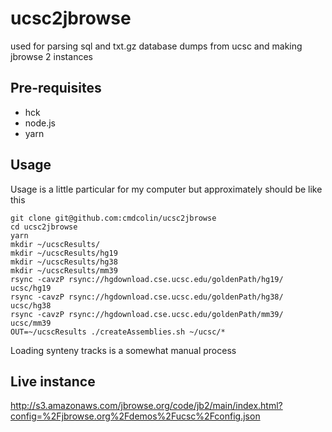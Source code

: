 # ucsc2jbrowse

used for parsing sql and txt.gz database dumps from ucsc and making jbrowse 2
instances

## Pre-requisites

- hck
- node.js
- yarn

## Usage

Usage is a little particular for my computer but approximately should be like
this

```
git clone git@github.com:cmdcolin/ucsc2jbrowse
cd ucsc2jbrowse
yarn
mkdir ~/ucscResults/
mkdir ~/ucscResults/hg19
mkdir ~/ucscResults/hg38
mkdir ~/ucscResults/mm39
rsync -cavzP rsync://hgdownload.cse.ucsc.edu/goldenPath/hg19/ ucsc/hg19
rsync -cavzP rsync://hgdownload.cse.ucsc.edu/goldenPath/hg38/ ucsc/hg38
rsync -cavzP rsync://hgdownload.cse.ucsc.edu/goldenPath/mm39/ ucsc/mm39
OUT=~/ucscResults ./createAssemblies.sh ~/ucsc/*
```

Loading synteny tracks is a somewhat manual process

## Live instance

http://s3.amazonaws.com/jbrowse.org/code/jb2/main/index.html?config=%2Fjbrowse.org%2Fdemos%2Fucsc%2Fconfig.json
